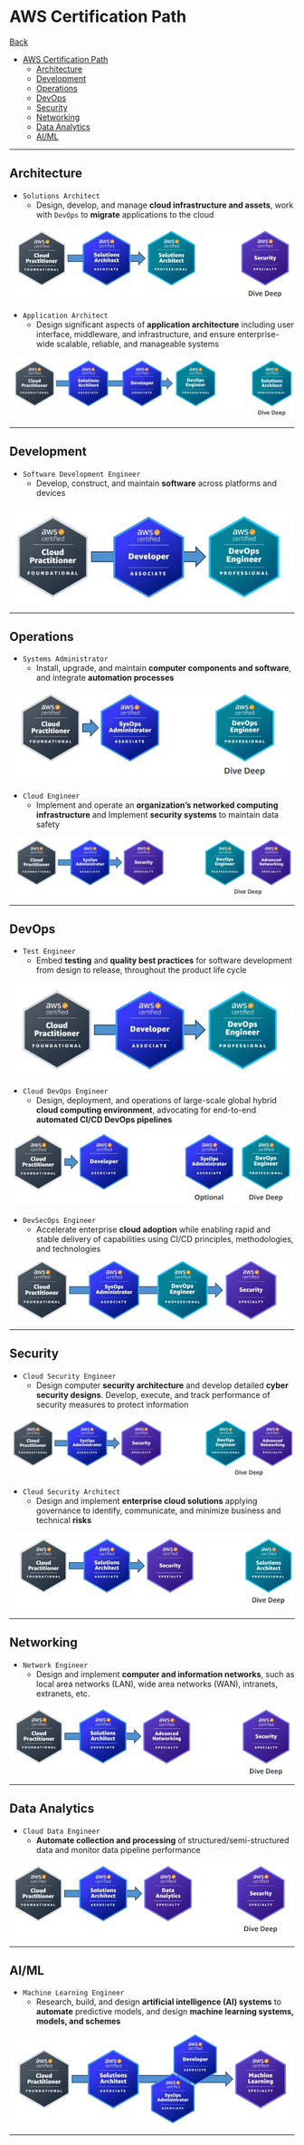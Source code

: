 # AWS Certification Path

[Back](../index.md)

- [AWS Certification Path](#aws-certification-path)
  - [Architecture](#architecture)
  - [Development](#development)
  - [Operations](#operations)
  - [DevOps](#devops)
  - [Security](#security)
  - [Networking](#networking)
  - [Data Analytics](#data-analytics)
  - [AI/ML](#aiml)

---

## Architecture

- `Solutions Architect`
  - Design, develop, and manage **cloud infrastructure and assets**, work with `DevOps` to **migrate** applications to the cloud

![Solutions Architect](./pic/Solutions_Architect.png)

- `Application Architect`
  - Design significant aspects of **application architecture** including user interface, middleware, and infrastructure, and ensure enterprise-wide scalable, reliable, and manageable systems

![Application_Architect](./pic/Application_Architect.png)

---

## Development

- `Software Development Engineer`
  - Develop, construct, and maintain **software** across platforms and devices

![Software_Development_Engineer](./pic/Software_Development_Engineer.png)

---

## Operations

- `Systems Administrator`
  - Install, upgrade, and maintain **computer components and software**, and integrate **automation processes**

![Systems_Administrator](./pic/Systems_Administrator.png)

- `Cloud Engineer`
  - Implement and operate an **organization’s networked computing infrastructure** and Implement **security systems** to maintain data safety

![Cloud_Engineer](./pic/Cloud_Engineer.png)

---

## DevOps

- `Test Engineer`
  - Embed **testing** and **quality best practices** for software development from design to release, throughout the product life cycle

![Test_Engineer](./pic/Test_Engineer.png)

- `Cloud DevOps Engineer`
  - Design, deployment, and operations of large-scale global hybrid **cloud computing environment**, advocating for end-to-end **automated CI/CD DevOps pipelines**

![Test_Engineer](./pic/Cloud_DevOps_Engineer.png)

- `DevSecOps Engineer`
  - Accelerate enterprise **cloud adoption** while enabling rapid and stable delivery of capabilities using CI/CD principles, methodologies, and technologies

![DevSecOps_Engineer](./pic/DevSecOps_Engineer.png)

---

## Security

- `Cloud Security Engineer`
  - Design computer **security architecture** and develop detailed **cyber security designs**. Develop, execute, and track performance of security measures to protect information

![Cloud_Security_Engineer](./pic/Cloud_Security_Engineer.png)

- `Cloud Security Architect`
  - Design and implement **enterprise cloud solutions** applying governance to identify, communicate, and minimize business and technical **risks**

![Cloud_Security_Architect](./pic/Cloud_Security_Architect.png)

---

## Networking

- `Network Engineer`
  - Design and implement **computer and information networks**, such as local area networks (LAN), wide area networks (WAN), intranets, extranets, etc.

![Network_Engineer](./pic/Network_Engineer.png)

---

## Data Analytics

- `Cloud Data Engineer`
  - **Automate collection and processing** of structured/semi-structured data and monitor data pipeline performance

![Cloud_Data_Engineer](./pic/Cloud_Data_Engineer.png)

---

## AI/ML

- `Machine Learning Engineer`
  - Research, build, and design **artificial intelligence (AI) systems** to **automate** predictive models, and design **machine learning systems, models, and schemes**

![Machine_Learning_Engineer](./pic/Machine_Learning_Engineer.png)

---
